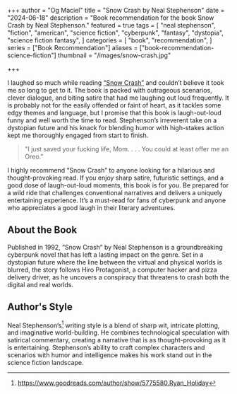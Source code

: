+++
author = "Og Maciel"
title = "Snow Crash by Neal Stephenson"
date = "2024-06-18"
description = "Book recommendation for the book Snow Crash by Neal Stephenson."
featured = true
tags = [
    "neal stephenson",
    "fiction",
    "american",
    "science fiction",
    "cyberpunk",
    "fantasy",
    "dystopia",
    "science fiction fantasy",
]
categories = [
    "book",
    "recommendation",
]
series = ["Book Recommendation"]
aliases = ["book-recommendation-science-fiction"]
thumbnail = "/images/snow-crash.jpg"

+++

I laughed so much while reading [“Snow Crash”](https://amzn.to/4aTBwjk) and couldn’t believe it took me so long to get to it. The book is packed with outrageous scenarios, clever dialogue, and biting satire that had me laughing out loud frequently. It is probably not for the easily offended or faint of heart, as it tackles some edgy themes and language, but I promise that this book is laugh-out-loud funny and well worth the time to read. Stephenson’s irreverent take on a dystopian future and his knack for blending humor with high-stakes action kept me thoroughly engaged from start to finish.

> "I just saved your fucking life, Mom. . . . You could at least offer me an Oreo."

I highly recommend “Snow Crash” to anyone looking for a hilarious and thought-provoking read. If you enjoy sharp satire, futuristic settings, and a good dose of laugh-out-loud moments, this book is for you. Be prepared for a wild ride that challenges conventional narratives and delivers a uniquely entertaining experience. It’s a must-read for fans of cyberpunk and anyone who appreciates a good laugh in their literary adventures.
<!--more-->

## About the Book

Published in 1992, “Snow Crash” by Neal Stephenson is a groundbreaking cyberpunk novel that has left a lasting impact on the genre. Set in a dystopian future where the line between the virtual and physical worlds is blurred, the story follows Hiro Protagonist, a computer hacker and pizza delivery driver, as he uncovers a conspiracy that threatens to crash both the digital and real worlds.

## Author's Style

Neal Stephenson’s[^1] writing style is a blend of sharp wit, intricate plotting, and imaginative world-building. He combines technological speculation with satirical commentary, creating a narrative that is as thought-provoking as it is entertaining. Stephenson’s ability to craft complex characters and scenarios with humor and intelligence makes his work stand out in the science fiction landscape.

[^1]: https://www.goodreads.com/author/show/5775580.Ryan_Holiday
